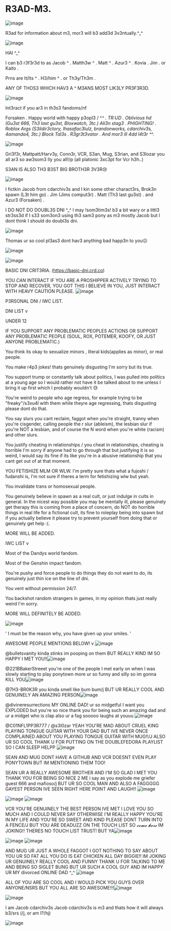 # R3AD-M3.
![image](https://github.com/user-attachments/assets/0671cc13-06f9-4c7b-9b4b-9a5a8cb8d572)



R3ad for information about m3, mor3 will b3 add3d 3v3ntually.^_^


![image](https://github.com/user-attachments/assets/e90191fb-9396-4e48-a97c-3f7cb54998b9)



HAI ^_^

I can b3 r3f3r3d to as Jacob ^ . Matth3w ^ . Matt ^ . Azur3 ^ . Kovia . Jim . or Kaito .


Prns are It/Its ^ . H3/him ^ . or Th3y/Th3m .


ANY OF THOS3 WHICH HAV3 A ^ M3ANS MOST LIK3LY PR3F3R3D.



![image](https://github.com/user-attachments/assets/e8616fc5-32d7-4578-89dd-8b83de074981)



Int3ract if you ar3 in th3s3 fandoms/nf

Forsaken . Happy world with happy p3opl3 / ^_^ . TR:UD . Oblivious hd (Gu3st 666, Th3 last gu3st, Bloxwatch, 3tc.) Ali3n stag3 . PHIGHTING! . Roblox Args (S3ildir3ctory, Ihasafac3lulz, brandonworks, cdarchiv3s, 4amanda4, 3tc.) Block Tal3s . R3gr3t3vator . And mor3 ill 4dd l4t3r ^_^.

![image](https://github.com/user-attachments/assets/ea0ffa04-b22d-4914-91f1-cf4763609554)


Gri3f3r, Mattpatt/Harv3y, Conn3r, VCR, S3an, Mug, S3rian, and S3lozar you all ar3 so aw3som3 Ily you all!/p (all platonic 3xc3pt for Vcr h3h..)

S3AN IS ALSO TH3 B3ST BIG BROTH3R 3V3R😢 

![image](https://github.com/user-attachments/assets/cfe50871-9858-4f3c-8f64-2cd5bc5d964c)


I fictkin Jacob from cdarchiv3s and I kin some other charact3rs, Brok3n spawn (L3t him go) . Jim (Jims comput3r) . Matt (Th3 last gu3st) . and Azur3 (Forsaken) .


I DO NOT DO DOUBL3S DNI ^_^ I may !som3tim3s! b3 a bit wary or a littl3 str3ss3d if I s33 som3on3 using th3 sam3 pony as m3 mostly Jacob but I dont think I should do doubl3s dni.

![image](https://github.com/user-attachments/assets/c92e00af-a856-4068-8667-3a87d45a558e)



Thomas ur so cool pl3as3 dont hav3 anything bad happ3n to you😕

![image](https://github.com/user-attachments/assets/c9570597-4d3e-4926-9357-58ae184f9f31)


![image](https://github.com/user-attachments/assets/3465c9b6-0457-475c-af91-b63e73ebb176)

BASIC DNI CRIT3RIA. 
(https://basic-dni.crd.co)

YOU *CAN* INTERACT IF YOU ARE A PROSHIPPER ACTIVELY TRYING TO STOP AND RECOVER, YOU GOT THIS I BELIEVE IN YOU, JUST INTERACT WITH HEAVY CAUTION PLEASE. ![image](https://github.com/user-attachments/assets/8cc09566-4821-437f-b62a-99bdd4181b1c)

P3RSONAL DNI / IWC LIST.

DNI LIST v

UNDER 12

IF YOU SUPPORT ANY PROBLEMATIC PEOPLES ACTIONS OR SUPPORT ANY PROBLEMATIC PEOPLE
(SOUL, ROX, POTEMER, KOOFY, OR JUST ANYONE PROBLEMATIC.)

You think its okay to sexualize minors , literal kids(applies as minor), or real people.

You make r4p3 jokes! thats genuinely disgusting I'm sorry but its true.

You support trump or constantly talk about politics, I was pulled into politics at a young age so I would rather not have it be talked about to me unless I bring it up first which I probably wouldn't 😓


You're weird to people who age regress, for example trying to be "freaky"/s3xu4l with them while theyre age regressing, thats disgusting please dont do that.

You say slurs you cant reclaim, faggot when you're straight, tranny when you're cisgender, calling people the r slur (ableism), the lesbian slur if you're NOT a lesbian, and of course the N word when you're white (racism) and other slurs.


You justify cheating in relationships / you cheat in relationships, cheating is horrible I'm sorry if anyone had to go through that but justifying it is so weird, I would say its fine if its like you're in a abusive relationship that you cant get out of at that moment.


YOU FETISHIZE MLM OR WLW. I'm pretty sure thats what a fujoshi / fudanshi is, I'm not sure if theres a term for fetishizing wlw but yeah.

You invalidate trans or homosexual people.

You genuinely believe in spawn as a real cult, or just indulge in cults in general. In the nicest way possible you may be mentally ill, please genuinely get therapy this is coming from a place of concern, do NOT do horrible things in real life for a fictional cult, its fine to roleplay being into spawn but if you actually believe it please try to prevent yourself from doing that or genuinely get help :(.


MORE WILL BE ADDED.


IWC LIST v


Most of the Dandys world fandom.

Most of the Genshin impact fandom.


You're pushy and force people to do things they do not want to do, its genuinely just thin ice on the line of dni.

You vent without permission 24/7.

You backshot random strangers in games, in my opinion thats just really weird I'm sorry.


MORE WILL DEFINITELY BE ADDED.


![image](https://github.com/user-attachments/assets/249750ea-430b-48c2-95df-464580737775)



' I must be the reason why, you have given up your smiles. '


AWESOME PEOPLE MENTIONS BELOW! v  ![image](https://github.com/user-attachments/assets/3a15acaa-eb82-4580-b443-e322d42fd2f7)




@bulletsvanity kinda stinks im pooping on them BUT REALLY KIND IM SO HAPPY I MET YOU!!![image](https://github.com/user-attachments/assets/c6d60f1d-1ab7-4273-8482-c975d0469f8e)

@221BBakerStreeet you're one of the people I met early on when I was slowly starting to play ponytown more ur so funny and silly so im gonna KILL YOU![image](https://github.com/user-attachments/assets/f5a70707-1792-4709-95b4-1fdfda4d9cd2)

@7H3-BR0K3R you kinda smell like bum bum/j BUT UR REALLY COOL AND GENUINELY AN AMAZING PERSON![image](https://github.com/user-attachments/assets/197f896d-8610-42ed-99c4-4b925551efab)

@divineresurrections MY ONLINE DAD! ur so midgetful I want you EXPLODED but you're so nice thank you for being such an amazing dad and ur a midget who is clap also ur a fag sooooo laughs at youuu ![image](https://github.com/user-attachments/assets/b643bc0b-e349-4d23-b237-3a247fbe9134)

@C01NFL1PP3R777 / @s3l0zar YEAH YOU'RE MAD ABOUT CRUEL KING PLAYING TONGUE GUITAR WITH YOUR DAD BUT IVE NEVER ONCE COMPLAINED ABOUT YOU PLAYING TONGUE GUITAR WITH MUG!!/J ALSO UR SO COOL THANK U FOR PUTTING ON THE DOUBLEFEDORA PLAYLIST SO I CAN SLEEP HELPP ![image](https://github.com/user-attachments/assets/1f0ab124-b041-43ca-b108-f97bce2658f6)

SEAN AND MUG DONT HAVE A GITHUB AND VCR DOESNT EVEN PLAY PONYTOWN BUT IM MENTIONING THEM TOO!

SEAN UR A REALLY AWESOME BROTHER AND I'M SO GLAD I MET YOU THANK YOU FOR BEING SO NICE 2 ME i say as you explode me griefer guest 666 and mafioso/j BUT UR SO COOL MAN AND ALSO A FAGGGGG GAYEST PERSON IVE SEEN RIGHT HERE POINT AND LAUGH!! ![image](https://github.com/user-attachments/assets/81c65bce-85df-4c33-a0c6-400aae0928aa)

 ![image](https://github.com/user-attachments/assets/ba834ed2-b278-4bfd-b19f-1b9365be4b4d)  ![image](https://github.com/user-attachments/assets/30f431aa-6469-44ec-9a07-b7a87d0bae2d)

VCR YOU'RE GENUINELY THE BEST PERSON IVE MET I LOVE YOU SO MUCH AND I COULD NEVER SAY OTHERWISE I'M REALLY HAPPY YOU'RE IN MY LIFE AND YOU'RE SO SWEET AND KIND PLEASE DONT TURN INTO A FENCE/J BUT YOU ARE DEADUZZ ON THE TOUCH LIST SO *𝓬𝓸𝓶𝓮 𝓱𝓮𝓻𝓮* IM JOKING!! THERES NO TOUCH LIST TRUST! BUT YA![image](https://github.com/user-attachments/assets/0237c99b-b688-4eff-801d-811791cd9367)

![image](https://github.com/user-attachments/assets/36abc21d-6c03-476d-acad-edba5277d348) ![image](https://github.com/user-attachments/assets/12856493-6976-44c4-99d9-844957dcf080)

AND MUG UR JUST A WHOLE FAGGOT I GOT NOTHING TO SAY ABOUT YOU UR SO FAT ALL YOU DO IS EAT CHICKEN ALL DAY BIGGIE!! IM JOKING UR GENUINELY REALLY COOL AND FUNNY THANK U FOR TALKING TO ME AND BEING SO SIGLET BUNG BUT UR SUCH A COOL GUY AND IM HAPPY UR MY divorced ONLINE DAD ^_^ ![image](https://github.com/user-attachments/assets/b5ae9784-0101-4a40-aee0-05b5f303fad5)

ALL OF YOU ARE SO COOL AND I WOULD PICK YOU GUYS OVER ANYONE/NSRS BUT YOU ALL ARE SO AWESOME!!!![image](https://github.com/user-attachments/assets/c6097b19-ce1d-417f-a2f1-23388373f94d)

![image](https://github.com/user-attachments/assets/050434a6-973d-4f3d-a725-223b21373ed2)



I am Jacob cdarchiv3s Jacob cdarchiv3s is m3 and thats how it will always b3/srs (/j, or am I?/hj)

![image](https://github.com/user-attachments/assets/10c2f281-7928-4662-89ed-4066e2286871)












































